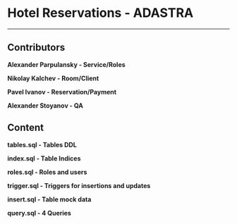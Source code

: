 
# Hotel Reservations - ADASTRA

<hr>

## Contributors

**Alexander Parpulansky - Service/Roles**

**Nikolay Kalchev - Room/Client**

**Pavel Ivanov - Reservation/Payment**

**Alexander Stoyanov - QA**

## Content

**tables.sql - Tables DDL**

**index.sql - Table Indices**

**roles.sql - Roles and users**

**trigger.sql - Triggers for insertions and updates**

**insert.sql - Table mock data**

**query.sql - 4 Queries**
